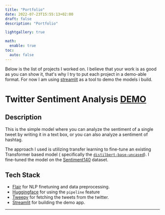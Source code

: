 ```yaml
---
title: "Portfolio"
date: 2022-07-23T15:55:13+02:00
draft: false
description: "Portfolio"

lightgallery: true

math:
  enable: true
toc:
  auto: false
---
```


Below is the list of projects I worked on. I believe that your work is as good as you can show it, that's why I try to put each project in a demo-able format. For now I am using [streamlit](streamlit.io) as a tool to demo the models i build. 

# Twitter Sentiment Analysis [DEMO](https://twitter-sentiment.portfolio.wassimseifeddine.com/)

## Description
This is the simple model where you can analyze the sentiment of a single tweet by writing it in a text box, or you can also analyze a sentiment of hashtag.

The approach I used is utilizing transfer learning to fine-tune an existing Transformer based model ( specifically the [`distilbert-base-uncased`](https://huggingface.co/distilbert-base-uncased)). I fine-tuned the model on the [Sentiment140](http://help.sentiment140.com/) dataset.

## Tech Stack
- [Flair](https://github.com/flairNLP/flair) for NLP finetuning and data preprocessing.
- [Huggingface](https://huggingface.co/) for using the `pipeline` feature
- [Tweepy](https://www.tweepy.org/) for fetching the tweets from the twitter.
- [Streamlit](https://streamlit.io/) for building the demo app.

---